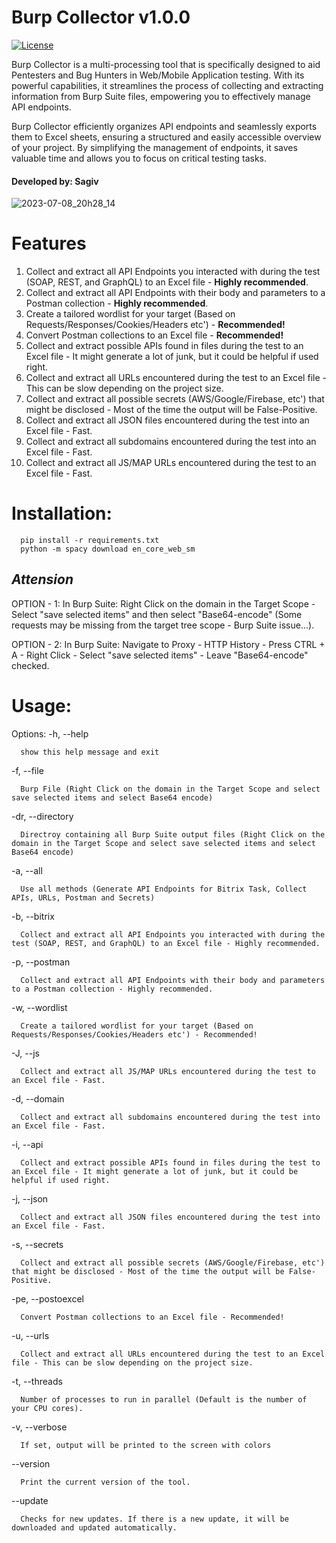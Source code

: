 # Burp Collector v1.0.0
[![License](https://img.shields.io/badge/License-MIT-blue.svg)](https://opensource.org/licenses/MIT)

Burp Collector is a multi-processing tool that is specifically designed to aid Pentesters and Bug Hunters in Web/Mobile Application testing. With its powerful capabilities, it streamlines the process of collecting and extracting information from Burp Suite files, empowering you to effectively manage API endpoints.

Burp Collector efficiently organizes API endpoints and seamlessly exports them to Excel sheets, ensuring a structured and easily accessible overview of your project. By simplifying the management of endpoints, it saves valuable time and allows you to focus on critical testing tasks.
#### Developed by: Sagiv
![2023-07-08_20h28_14](https://github.com/sAjibuu/Burp_Collector/assets/81802295/a1839b35-e73b-4917-a762-7a3322e49a34)
# Features
1. Collect and extract all API Endpoints you interacted with during the test (SOAP, REST, and GraphQL) to an Excel file - **Highly recommended**.
2.  Collect and extract all API Endpoints with their body and parameters to a Postman collection - **Highly recommended**.
3. Create a tailored wordlist for your target (Based on Requests/Responses/Cookies/Headers etc') - **Recommended!**
4. Convert Postman collections to an Excel file - **Recommended!**
5. Collect and extract possible APIs found in files during the test to an Excel file - It might generate a lot of junk, but it could be helpful if used right.
6. Collect and extract all URLs encountered during the test to an Excel file - This can be slow depending on the project size.
7. Collect and extract all possible secrets (AWS/Google/Firebase, etc') that might be disclosed - Most of the time the output will be False-Positive.
8. Collect and extract all JSON files encountered during the test into an Excel file - Fast.
9. Collect and extract all subdomains encountered during the test into an Excel file - Fast.
10. Collect and extract all JS/MAP URLs encountered during the test to an Excel file - Fast.

# Installation: 

      pip install -r requirements.txt
      python -m spacy download en_core_web_sm

## ***Attension***

OPTION - 1: In Burp Suite: Right Click on the domain in the Target Scope - Select "save selected items" and then select "Base64-encode" (Some requests may be missing from the target tree scope - Burp Suite issue...).

OPTION - 2: In Burp Suite: Navigate to Proxy - HTTP History - Press CTRL + A - Right Click - Select "save selected items" - Leave "Base64-encode" checked.

# Usage:

Options:
  -h, --help            
  
      show this help message and exit
  
  -f, --file  
  
      Burp File (Right Click on the domain in the Target Scope and select save selected items and select Base64 encode)

  -dr, --directory  
  
      Directroy containing all Burp Suite output files (Right Click on the domain in the Target Scope and select save selected items and select Base64 encode)
      
  -a, --all  
  
      Use all methods (Generate API Endpoints for Bitrix Task, Collect APIs, URLs, Postman and Secrets)
      
  -b, --bitrix  
  
      Collect and extract all API Endpoints you interacted with during the test (SOAP, REST, and GraphQL) to an Excel file - Highly recommended.
      
   -p, --postman  
  
      Collect and extract all API Endpoints with their body and parameters to a Postman collection - Highly recommended.
  
   -w, --wordlist  
  
      Create a tailored wordlist for your target (Based on Requests/Responses/Cookies/Headers etc') - Recommended!
   
   -J, --js 
  
      Collect and extract all JS/MAP URLs encountered during the test to an Excel file - Fast.
      
   -d, --domain
  
      Collect and extract all subdomains encountered during the test into an Excel file - Fast.
      
  -i, --api  
  
      Collect and extract possible APIs found in files during the test to an Excel file - It might generate a lot of junk, but it could be helpful if used right.
      
   -j, --json  
  
      Collect and extract all JSON files encountered during the test into an Excel file - Fast.   
      
  -s, --secrets  
  
      Collect and extract all possible secrets (AWS/Google/Firebase, etc') that might be disclosed - Most of the time the output will be False-Positive.
      
  -pe, --postoexcel  
  
      Convert Postman collections to an Excel file - Recommended! 
      
  -u, --urls  
  
      Collect and extract all URLs encountered during the test to an Excel file - This can be slow depending on the project size.
      
  -t, --threads  
  
      Number of processes to run in parallel (Default is the number of your CPU cores).
      
  -v, --verbose  
  
      If set, output will be printed to the screen with colors 
      
  --version  
  
      Print the current version of the tool.     
      
  --update
  
      Checks for new updates. If there is a new update, it will be downloaded and updated automatically.     
